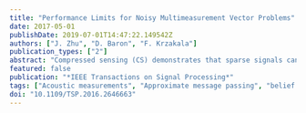 ```yaml
---
title: "Performance Limits for Noisy Multimeasurement Vector Problems"
date: 2017-05-01
publishDate: 2019-07-01T14:47:22.149542Z
authors: ["J. Zhu", "D. Baron", "F. Krzakala"]
publication_types: ["2"]
abstract: "Compressed sensing (CS) demonstrates that sparse signals can be estimated from underdetermined linear systems. Distributed CS (DCS) further reduces the number of measurements by considering joint sparsity within signal ensembles. DCS with jointly sparse signals has applications in multisensor acoustic sensing, magnetic resonance imaging with multiple coils, remote sensing, and array signal processing. Multimeasurement vector (MMV) problems consider the estimation of jointly sparse signals under the DCS framework. Two related MMV settings are studied. In the first setting, each signal vector is measured by a different independent and identically distributed (i.i.d.) measurement matrix, while in the second setting, all signal vectors are measured by the same i.i.d. matrix. Replica analysis is performed for these two MMV settings, and the minimum mean squared error (MMSE), which turns out to be identical for both settings, is obtained as a function of the noise variance and number of measurements. To showcase the application of MMV models, the MMSE's of complex CS problems with both real and complex measurement matrices are also analyzed. Multiple performance regions for MMV are identified where the MMSE behaves differently as a function of the noise variance and the number of measurements. Belief propagation (BP) is a CS signal estimation framework that often achieves the MMSE asymptotically. A phase transition for BP is identified. This phase transition, verified by numerical results, separates the regions where BP achieves the MMSE and where it is suboptimal. Numerical results also illustrate that more signal vectors in the jointly sparse signal ensemble lead to a better phase transition."
featured: false
publication: "*IEEE Transactions on Signal Processing*"
tags: ["Acoustic measurements", "Approximate message passing", "belief propagation", "complex measurement matrices", "compressed sensing", "distributed measurement matrix", "Estimation", "least mean squares methods", "Length measurement", "magnetic resonance imaging", "Magnetic resonance imaging", "matrix algebra", "minimum mean squared error", "MMSE", "multimeasurement vector problem", "multiple coils", "multisensor acoustic sensing", "Noise measurement", "noisy multimeasurement vector problem", "replica analysis", "Sensors", "signal estimation framework", "Sparse matrices", "sparse signals"]
doi: "10.1109/TSP.2016.2646663"
---
```


